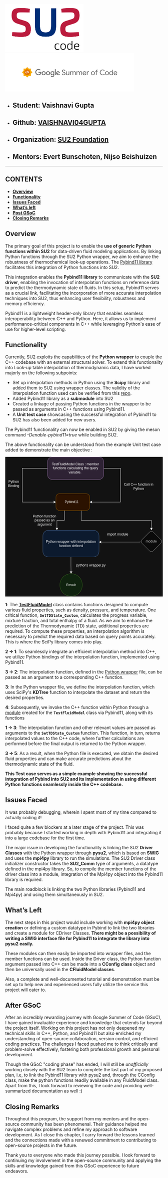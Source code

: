 



![](logoSU2small.png)   ![](download.png)








- ## <a name="_fmzpksup09mc"></a>Student: Vaishnavi Gupta
- ## <a name="_2zzy7xn0n07b"></a>Github: [VAISHNAVI04GUPTA](https://github.com/VAISHNAVI04GUPTA)
- ## <a name="_um9i8qsvvdje"></a>Organization: [SU2 Foundation](https://su2code.github.io/)
- ## <a name="_p5pmnz96z7s"></a>Mentors: Evert Bunschoten, Nijso Beishuizen


-----

## <a name="_npmsykf1pit7"></a>**CONTENTS**

- [**Overview**](#_l514hjebouue)
- [**Functionality**](#_wmydfbdy5110)
- [**Issues Faced**](#_cskkggnz45tv)
- [**What’s left**](#_uclww4nm4ub6)
- [**Post GSoC**](#_2x4i0gykvxpx)
- [**Closing Remarks**](#_ny239r5uxmqn)





## <a name="_847ctqdw7nal"></a><a name="_l514hjebouue"></a>**Overview**

The primary goal of this project is to enable the **use of generic Python functions within SU2** for data-driven fluid modeling applications. By linking Python functions through the SU2 Python wrapper, we aim to enhance the robustness of thermochemical look-up operations. The [Pybind11 library](https://github.com/pybind/pybind11) facilitates this integration of Python functions into SU2.

This integration enables the **Pybind11 library** to communicate with the **SU2 driver**, enabling the invocation of interpolation functions on reference data to predict the thermodynamic state of fluids. In this setup, Pybind11 serves as a crucial link, facilitating the incorporation of more accurate interpolation techniques into SU2, thus enhancing user flexibility, robustness and memory efficiency.

Pybind11 is a lightweight header-only library that enables seamless interoperability between C++ and Python. Here, it allows us to implement performance-critical components in C++ while leveraging Python's ease of use for higher-level scripting.


## <a name="_wmydfbdy5110"></a>**Functionality**

Currently, SU2 exploits the capabilities of the **Python wrapper** to couple the C++ codebase with an external structural solver. To extend this functionality into Look-up table interpolation of thermodynamic data, I have worked majorly on the following subpoints:

- Set up interpolation methods in Python using the **Scipy** library and added them to SU2 using wrapper classes. The validity of the interpolation function used can be verified from this [repo](https://github.com/VAISHNAVI04GUPTA/GSOC-SU2/tree/main/flamelet_data).
- Added Pybind11 library as a **submodule** into SU2
- Created a linkage of passing Python functions in the wrapper to be passed as arguments in C++ functions using Pybind11.
- A **Unit test case** showcasing the successful integration of Pybind11 to SU2 has also been added for new users.



The Pybind11 functionality can now be enabled in SU2 by giving the meson command *-Denable-pybind11=true* while building SU2.

The above functionality can be understood from the example Unit test case added to demonstrate the main objective : 

![](readme.drawio.png)

**1**: The [**TestFluidModel**](SU2_CFD/src/fluid/CTestFluidModel.cpp) class contains functions designed to compute various fluid properties, such as density, pressure, and temperature. One critical function, **`SetTDState_Custom`**, calculates the progress variable, mixture fraction, and total enthalpy of a fluid. As we aim to enhance the prediction of the Thermodynamic (TD) state, additional properties are required. To compute these properties, an interpolation algorithm is necessary to predict the required data based on query points accurately. This is where the SciPy library comes into play.

**2 -> 1**: To seamlessly integrate an efficient interpolation method into C++, we utilize Python bindings of the interpolation function, implemented using Pybind11. 

**3 -> 2**: The interpolation function, defined in the [Python wrapper](TestCases/py_wrapper/TestFluidModel/interpolation.py) file, can be passed as an argument to a corresponding C++ function.

**3**: In the Python wrapper file, we define the interpolation function, which uses SciPy's **KDTree** function to interpolate the dataset and return the desired properties. 

**4**: Subsequently, we invoke the C++ function within Python through a [module](TestCases/py_wrapper/TestFluidModel/query.cpython-38-x86_64-linux-gnu.so) created for the **`TestFluidModel`** class via Pybind11, along with its
functions

**1 -> 3**: The interpolation function and other relevant values are passed as arguments to the **`SetTDState_Custom`** function. This function, in turn, returns interpolated values to the C++ code, where further calculations are performed before the final output is returned to the Python wrapper.

**3 -> 5**: As a result, when the Python file is executed, we obtain the desired fluid properties and can make accurate predictions about the thermodynamic state of the fluid.

**This Test case serves as a simple example showing the successful integration of Pybind into SU2 and its implementation in using different Python functions seamlessly inside the C++ codebase.**





## <a name="_fvvtkaze581p"></a><a name="_9jvjk3wlvles"></a><a name="_fzfwsyb9lbh7"></a><a name="_cskkggnz45tv"></a>**Issues Faced**

It was probably debugging, wherein I spent most of my time compared to actually coding it!

I faced quite a few blockers at a later stage of the project. This was probably because I started working in depth with Pybind11 and integrating it into a large codebase for the first time.

The major issue in developing the functionality is linking the SU2 **Driver Classes** with the Python wrapper through **pysu2**, which is based on **SWIG** and uses the **mpi4py** library to run the simulations. The SU2 Driver class initializer constructor takes the **SU2\_Comm** type of arguments, a datatype defined in the mpi4py library. So, to compile the member functions of the driver class into a module, integration of the Mpi4py object into the Pybind11 library is required.

The main roadblock is linking the two Python libraries (Pybind11 and Mpi4py) and using them simultaneously in SU2. 

## <a name="_uclww4nm4ub6"></a>**What’s Left**

The next steps in this project would include working with **mpi4py object creation** or defining a custom datatype in Pybind to link the two libraries and create a module for CDriver Classes. **There might be a possibility of writing a SWIG interface file for Pybind11 to integrate the library into pysu2 easily.**

These modules can then easily be imported into wrapper files, and the member functions can be used. Inside the Driver class, the Python function argument passed into C++ can be made into a **CConfig class** object and then be universally used in the **CFluidModel classes**.

Also, a complete and well-documented tutorial and demonstration must be set up to help new and experienced users fully utilize the service this project will cater to.


## <a name="_2x4i0gykvxpx"></a>**After GSoC**

After an incredibly rewarding journey with Google Summer of Code (GSoC), I have gained invaluable experience and knowledge that extends far beyond the project itself. Working on this project has not only deepened my technical skills in C++, Python, and Pybind11 but also enriched my understanding of open-source collaboration, version control, and efficient coding practices. The challenges I faced pushed me to think critically and problem-solve effectively, fostering both professional growth and personal development. 

Though the GSoC "coding phase" has ended, I will still be *unofficially* working closely with the SU2 team to complete the last part of my proposed plan, i.e, to link the Pybind11 library with pysu2 and, through the CConfig class, make the python functions readily available in any FluidModel class. Apart from this, I look forward to reviewing the code and providing well-summarized documentation as well :)


## <a name="_ny239r5uxmqn"></a>**Closing Remarks**

Throughout this program, the support from my mentors and the open-source community has been phenomenal. Their guidance helped me navigate complex problems and refine my approach to software development. As I close this chapter, I carry forward the lessons learned and the connections made with a renewed commitment to contributing to open-source projects in the future.

Thank you to everyone who made this journey possible. I look forward to continuing my involvement in the open-source community and applying the skills and knowledge gained from this GSoC experience to future endeavors.

